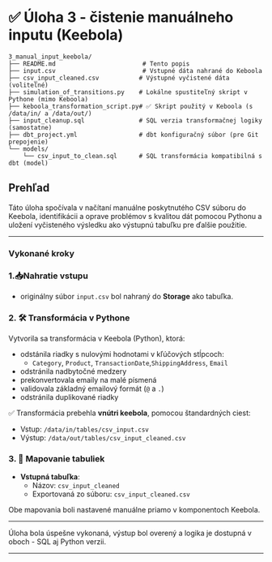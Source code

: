 # ✅ Úloha 3 - čistenie manuálneho inputu (Keebola)

```
3_manual_input_keebola/
├── README.md                        # Tento popis
├── input.csv                        # Vstupné dáta nahrané do Keboola
├── csv_input_cleaned.csv           # Výstupné vyčistené dáta (voliteľné)
├── simulation_of_transitions.py    # Lokálne spustiteľný skript v Pythone (mimo Keboola)
├── keboola_transformation_script.py# ✅ Skript použitý v Keboola (s /data/in/ a /data/out/)
├── input_cleanup.sql               # SQL verzia transformačnej logiky (samostatne)
├── dbt_project.yml                 # dbt konfiguračný súbor (pre Git prepojenie)
└── models/
    └── csv_input_to_clean.sql      # SQL transformácia kompatibilná s dbt (model)
```

## Prehľad

Táto úloha spočívala v načítaní manuálne poskytnutého CSV súboru do Keebola, identifikácii a oprave problémov
 s kvalitou dát pomocou Pythonu a uložení vyčisteného výsledku ako výstupnú tabuľku pre ďalšie použitie.

---

### Vykonané kroky

### 1.📥Nahratie vstupu

- originálny súbor `input.csv` bol nahraný do **Storage** ako tabuľka.

### 2. 🛠 Transformácia v Pythone

Vytvorila sa transformácia v Keebola (Python), ktorá:
- odstánila riadky s nulovými hodnotami v kľúčových stĺpcoch:
	- `Category`, `Product`, `TransactionDate`,`ShippingAddress`, `Email`
- odstránila nadbytočné medzery
- prekonvertovala emaily na malé písmená
- validovala základný emailový formát (`@` a `.`)
- odstránila duplikované riadky

✅ Transformácia prebehla **vnútri keebola**, pomocou štandardných ciest:
- Vstup: `/data/in/tables/csv_input.csv`
- Výstup: `/data/out/tables/csv_input_cleaned.csv`

### 3. 🔁 Mapovanie tabuliek

- **Vstupná tabuľka**:
	- Názov: `csv_input_cleaned`
	- Exportovaná zo súboru: `csv_input_cleaned.csv`
	
Obe mapovania boli nastavené manuálne priamo v komponentoch Keebola.

---

Úloha bola úspešne vykonaná, výstup bol overený a logika je dostupná v oboch - SQL aj Python verzii.

---